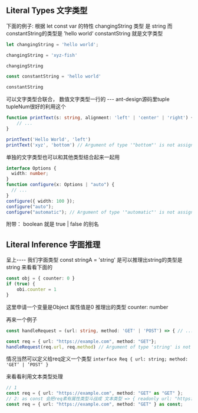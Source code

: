 ## Literal Types 文字类型

下面的例子: 根据 let const var 的特性 changingString 类型 是 string 而 constantString的类型是 ’hello world‘ constantString 就是文字类型
```typescript
let changingString = 'hello world';

changingString = 'xyz-fish'

changingString

const constantString = 'hello world'

constantString
```

可以文字类型合联合， 数值文字类型一行的
--- ant-design源码里tuple tupleNum很好的利用这个
```typescript
function printText(s: string, alignment: 'left' | 'center' | 'right') {
	// ...
}

printText('Hello World', 'left')
printText('xyz', 'bottom') // Argument of type '"bottom"' is not assignable to parameter of type '"left" | "center" | "right"'
```

单独的文字类型也可以和其他类型结合起来一起用
```typescript
interface Options {
  width: number;
}
function configure(x: Options | "auto") {
  // ...
}
configure({ width: 100 });
configure("auto");
configure("automatic"); // Argument of type '"automatic"' is not assignable to parameter of type 'Options | "auto"'.ts(2345)
```

附带： boolean 就是 true | false 的别名

## Literal Inference 字面推理

呈上---- 我们字面类型 const stringA = 'string' 是可以推理出string的类型是 string 来看看下面的
```typescript
const obj = { counter: 0 }
if (true) {
	obi.counter = 1
}
```
这里申请一个变量是Object 属性值是0 推理出的类型 counter: number

再来一个例子
```typescript
const handleRequest = (url: string, method: 'GET' | 'POST') => { // ... }

const req = { url: "https://example.com", method: "GET"};
handleRequest(req.url, req.method) // Argument of type 'string' is not assignable to parameter of type '"GET" | "POST"'
```
情况当然可以定义给req定义一个类型 `interface Req { url: string; method: 'GET‘ | ’POST‘ }`

来看看利用文本类型处理
```typescript
// 1
const req = { url: "https://example.com", method: "GET" as "GET" };
// 2: as const 会把req素有属性类型斗战成 文本类型 => { readonly url: "https://example.com"; readonly method: "GET";}
const req = { url: "https://example.com", method: "GET" } as const;
```






